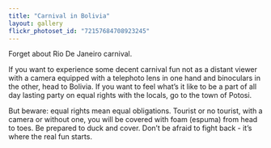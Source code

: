 ```yaml
---
title: "Carnival in Bolivia" 
layout: gallery
flickr_photoset_id: "72157684708923245"
---
```


Forget about Rio De Janeiro carnival. 

If you want to experience some decent carnival fun not as a distant viewer with a camera equipped with a telephoto lens in one hand and binoculars in the other, head to Bolivia. 
If you want to feel what’s it like to be a part of all day lasting party on equal rights with the locals, go to the town of Potosi. 

But beware: equal rights mean equal obligations. 
Tourist or no tourist, with a camera or without one, you will be covered with foam (espuma) from head to toes. 
Be prepared to duck and cover.
Don’t be afraid to fight back - it’s where the real fun starts. 